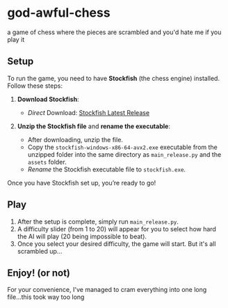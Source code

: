 # god-awful-chess
a game of chess where the pieces are scrambled and you'd hate me if you play it

## Setup
To run the game, you need to have **Stockfish** (the chess engine) installed. Follow these steps:

1. **Download Stockfish**:
   - *Direct* Download: [Stockfish Latest Release](https://github.com/official-stockfish/Stockfish/releases/latest/download/stockfish-windows-x86-64-avx2.zip)
   
2. **Unzip the Stockfish file** and **rename the executable**:
   - After downloading, unzip the file.
   - Copy the `stockfish-windows-x86-64-avx2.exe` executable from the unzipped folder into the same directory as `main_release.py` and the `assets` folder.
   - *Rename* the Stockfish executable file to `stockfish.exe`.

Once you have Stockfish set up, you’re ready to go!

## Play
1. After the setup is complete, simply run `main_release.py`.
2. A difficulty slider (from 1 to 20) will appear for you to select how hard the AI will play (20 being impossible to beat).
3. Once you select your desired difficulty, the game will start. But it's all scrambled up...

## Enjoy! (or not)
For your convenience, I've managed to cram everything into one long file...this took way too long
